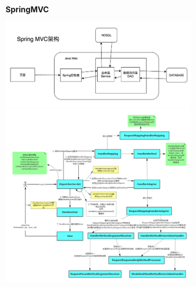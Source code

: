 ## SpringMVC
![SpringMVC 架构图](https://github.com/hello8817/codingThought/blob/master/images/SpringMVC架构图.png)
![SpringMVC 组件图](https://github.com/hello8817/codingThought/blob/master/images/SpringMVC组件图.png)
